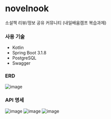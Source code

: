 # novelnook
소설책 리뷰/정보 공유 커뮤니티 (내일배움캠프 복습과제)

### 사용 기술
- Kotlin
- Spring Boot 3.1.8
- PostgreSQL
- Swagger

### ERD
![image](https://github.com/nohhayeong/novelnook/assets/151031005/e11021b2-ce65-4dd5-a2a8-19347cb58e04)

### API 명세
![image](https://github.com/nohhayeong/novelnook/assets/151031005/cbffdc37-ec3c-4be6-a986-c89baec96df8)
![image](https://github.com/nohhayeong/novelnook/assets/151031005/c6de9e6e-8487-48d3-9e3c-c4cf91710973)
![image](https://github.com/nohhayeong/novelnook/assets/151031005/b98f7aae-552b-455b-942c-1c1168966398)
